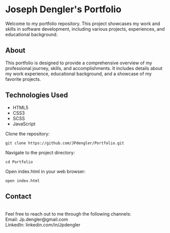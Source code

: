 # Joseph Dengler's Portfolio

Welcome to my portfolio repository. This project showcases my work and skills in software development, including various projects, experiences, and educational background.

## About

This portfolio is designed to provide a comprehensive overview of my professional journey, skills, and accomplishments. It includes details about my work experience, educational background, and a showcase of my favorite projects. 

## Technologies Used

- HTML5
- CSS3
- SCSS
- JavaScript

Clone the repository:
```plaintext
git clone https://github.com/JPdengler/Portfolio.git
```
Navigate to the project directory:
```plaintext
cd Portfolio
```
Open index.html in your web browser:
```plaintext
open index.html
```

## Contact
<br/>
Feel free to reach out to me through the following channels:
<br/>
Email: Jp.dengler@gmail.com
<br/>
LinkedIn: linkedin.com/in/Jpdengler


